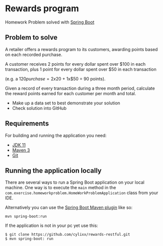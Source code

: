 # Rewards program

Homework Problem solved with [Spring Boot](http://projects.spring.io/spring-boot/)

## Problem to solve
A retailer offers a rewards program to its customers, awarding points based on each recorded purchase.



A customer receives 2 points for every dollar spent over $100 in each transaction, plus 1 point for every dollar spent over $50 in each transaction

(e.g. a $120 purchase = 2x$20 + 1x$50 = 90 points).



Given a record of every transaction during a three month period, calculate the reward points earned for each customer per month and total.

* Make up a data set to best demonstrate your solution
* Check solution into GitHub

## Requirements

For building and running the application you need:
- [JDK 11](https://www.oracle.com/ar/java/technologies/javase/jdk11-archive-downloads.html)
- [Maven 3](https://maven.apache.org)
- [Git](https://git-scm.com)

## Running the application locally

There are several ways to run a Spring Boot application on your local machine. One way is to execute the `main` method in the `com.exercise.homeworkproblem.HomeWorkProblemApplication` class from your IDE.

Alternatively you can use the [Spring Boot Maven plugin](https://docs.spring.io/spring-boot/docs/current/reference/html/build-tool-plugins-maven-plugin.html) like so:

```shell
mvn spring-boot:run
```

If the application is not in your pc yet use this: 
```shell
$ git clone https://github.com/cylixx/rewards-restful.git
$ mvn spring-boot: run
```